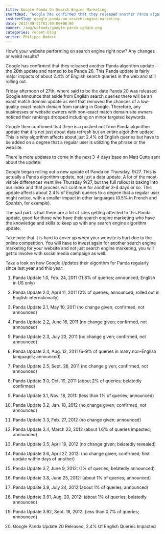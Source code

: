 ```yaml
---
title: Google Panda On Search Engine Marketing
shortdesc: "Google has confirmed that they released another Panda algorithm update – the 20th update and named to be Panda 20. This Panda update is fairly major impacts of about 2.4% of English search queries in the web and still rolling out."
cmsUserSlug: google-panda-on-search-engine-marketing
date: 2013-08-21T01:00:00+08:00
banner: /img/uploads/google-panda-update.png
categories: recent-blog
writer: Philippe Bodart
---
```


How’s your website performing on search engine right now? Any changes or weird results?

Google has confirmed that they released another Panda algorithm update – the 20th update and named to be Panda 20. This Panda update is fairly major impacts of about 2.4% of English search queries in the web and still rolling out.

Friday afternoon of 27th, where said to be the date Panda 20 was released Google announce that aside from English search queries there will be an exact match domain update as well that removed the chances of a low-quality exact match domain from ranking in Google. Therefore, any businesses or website owners with non-exact match domain site owners noticed their rankings dropped including on minor targeted keywords.

Google then confirmed that there is a pushed out from Panda algorithm update that it is not just about data refresh but an entire algorithm  update. This is why algorithm affects about just 2.4% od English queries but have to be added on a degree that a regular user is utilizing the phrase or the website.

There is more updates to come in the next 3-4 days base on Matt Cutts sent about the update:

Google began rolling out a new update of Panda on Thursday, 9/27. This is actually a Panda algorithm update, not just a data update. A lot of the most-visible differences went live Thursday 9/27, but the full rollout is baking into our index and that process will continue for another 3-4 days or so. This update affects about 2.4% of English queries to a degree that a regular user might notice, with a smaller impact in other languages (0.5% in French and Spanish, for example).

The sad part is that there are a lot of sites getting affected to this Panda update, good for those who have their search engine marketing who have the knowledge and skills to keep up with any search engine algorithm update.

Take note that it is hard to cover up when your website is hurt due to the online competition. You will have to invest again for another search engine marketing for your website and not just search engine marketing, you will get to involve with social media campaign as well.

Take a look on how Google Updates their algorithm for Panda regularly since last year and this year:

1. Panda Update 1.0, Feb. 24, 2011 (11.8% of queries; announced; English in US only)

2. Panda Update 2.0, April 11, 2011 (2% of queries; announced; rolled out in English internationally)

3. Panda Update 2.1, May 10, 2011 (no change given; confirmed, not announced)

4. Panda Update 2.2, June 16, 2011 (no change given; confirmed, not announced)

5. Panda Update 2.3, July 23, 2011 (no change given; confirmed, not announced)

6. Panda Update 2.4, Aug. 12, 2011 (6-9% of queries in many non-English languages; announced)

7. Panda Update 2.5, Sept. 28, 2011 (no change given; confirmed, not announced)

8. Panda Update 3.0, Oct. 19, 2011 (about 2% of queries; belatedly confirmed)

9. Panda Update 3.1, Nov. 18, 2011: (less than 1% of queries; announced)

10. Panda Update 3.2, Jan. 18, 2012 (no change given; confirmed, not announced)

11. Panda Update 3.3, Feb. 27, 2012 (no change given; announced)

12. Panda Update 3.4, March 23, 2012 (about 1.6% of queries impacted; announced)

13. Panda Update 3.5, April 19, 2012 (no change given; belatedly revealed)

14. Panda Update 3.6, April 27, 2012: (no change given; confirmed; first update within days of another)

15. Panda Update 3.7, June 9, 2012: (1% of queries; belatedly announced)

16. Panda Update 3.8, June 25, 2012: (about 1% of queries; announced)

17. Panda Update 3.9, July 24, 2012:(about 1% of queries; announced)

18. Panda Update 3.91, Aug. 20, 2012: (about 1% of queries; belatedly announced)

19. Panda Update 3.92, Sept. 18, 2012: (less than 0.7% of queries; announced)

20. Google Panda Update 20 Released, 2.4% Of English Queries Impacted